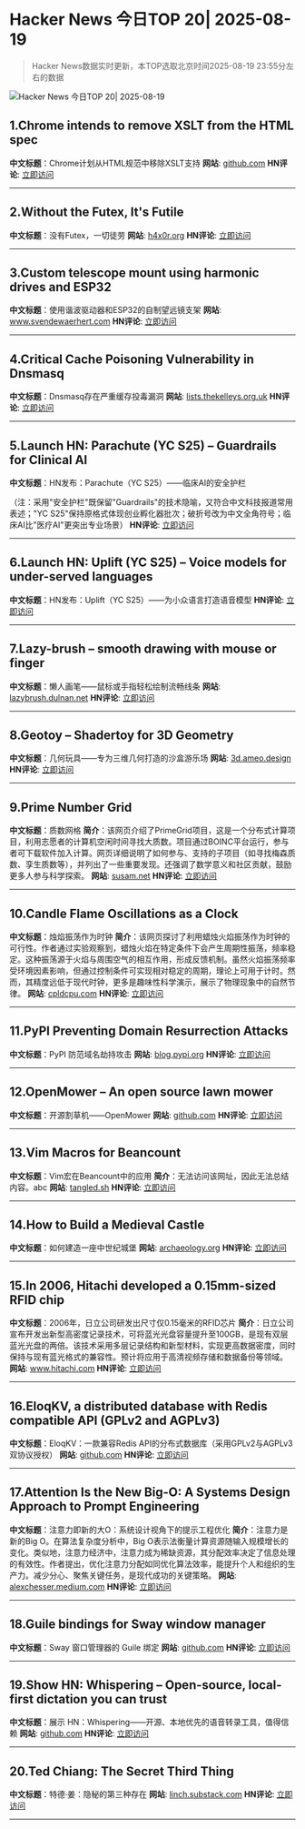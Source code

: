 # Hacker News 今日TOP 20| 2025-08-19

> Hacker News数据实时更新，本TOP选取北京时间2025-08-19 23:55分左右的数据

![Hacker News 今日TOP 20| 2025-08-19](https://img.chuhaix.com/2024/0910_imageFile-1665440404179-628424718_1725901191.png)

## 1.Chrome intends to remove XSLT from the HTML spec
**中文标题**：Chrome计划从HTML规范中移除XSLT支持
**网站**:  <a href='https://github.com/whatwg/html/pull/11563' target='_blank' rel='nofollow'>github.com</a>
**HN评论**:  <a href='https://news.ycombinator.com/item?id=44952185&utm_source=www.chuhaix.com' target='_blank' rel='nofollow'>立即访问</a>

---

## 2.Without the Futex, It's Futile
**中文标题**：没有Futex，一切徒劳
**网站**:  <a href='https://h4x0r.org/futex/' target='_blank' rel='nofollow'>h4x0r.org</a>
**HN评论**:  <a href='https://news.ycombinator.com/item?id=44951563&utm_source=www.chuhaix.com' target='_blank' rel='nofollow'>立即访问</a>

---

## 3.Custom telescope mount using harmonic drives and ESP32
**中文标题**：使用谐波驱动器和ESP32的自制望远镜支架
**网站**:  <a href='https://www.svendewaerhert.com/blog/telescope-mount/' target='_blank' rel='nofollow'>www.svendewaerhert.com</a>
**HN评论**:  <a href='https://news.ycombinator.com/item?id=44949895&utm_source=www.chuhaix.com' target='_blank' rel='nofollow'>立即访问</a>

---

## 4.Critical Cache Poisoning Vulnerability in Dnsmasq
**中文标题**：Dnsmasq存在严重缓存投毒漏洞
**网站**:  <a href='https://lists.thekelleys.org.uk/pipermail/dnsmasq-discuss/2025q3/018288.html' target='_blank' rel='nofollow'>lists.thekelleys.org.uk</a>
**HN评论**:  <a href='https://news.ycombinator.com/item?id=44950981&utm_source=www.chuhaix.com' target='_blank' rel='nofollow'>立即访问</a>

---

## 5.Launch HN: Parachute (YC S25) – Guardrails for Clinical AI
**中文标题**：HN发布：Parachute（YC S25）——临床AI的安全护栏

（注：采用"安全护栏"既保留"Guardrails"的技术隐喻，又符合中文科技报道常用表述；"YC S25"保持原格式体现创业孵化器批次；破折号改为中文全角符号；临床AI比"医疗AI"更突出专业场景）
**HN评论**:  <a href='https://news.ycombinator.com/item?id=44952246&utm_source=www.chuhaix.com' target='_blank' rel='nofollow'>立即访问</a>

---

## 6.Launch HN: Uplift (YC S25) – Voice models for under-served languages
**中文标题**：HN发布：Uplift（YC S25）——为小众语言打造语音模型
**HN评论**:  <a href='https://news.ycombinator.com/item?id=44950661&utm_source=www.chuhaix.com' target='_blank' rel='nofollow'>立即访问</a>

---

## 7.Lazy-brush – smooth drawing with mouse or finger
**中文标题**：懒人画笔——鼠标或手指轻松绘制流畅线条
**网站**:  <a href='https://lazybrush.dulnan.net' target='_blank' rel='nofollow'>lazybrush.dulnan.net</a>
**HN评论**:  <a href='https://news.ycombinator.com/item?id=44915897&utm_source=www.chuhaix.com' target='_blank' rel='nofollow'>立即访问</a>

---

## 8.Geotoy – Shadertoy for 3D Geometry
**中文标题**：几何玩具——专为三维几何打造的沙盒游乐场
**网站**:  <a href='https://3d.ameo.design/geotoy' target='_blank' rel='nofollow'>3d.ameo.design</a>
**HN评论**:  <a href='https://news.ycombinator.com/item?id=44938622&utm_source=www.chuhaix.com' target='_blank' rel='nofollow'>立即访问</a>

---

## 9.Prime Number Grid
**中文标题**：质数网格
**简介**：该网页介绍了PrimeGrid项目，这是一个分布式计算项目，利用志愿者的计算机空闲时间寻找大质数。项目通过BOINC平台运行，参与者可下载软件加入计算。网页详细说明了如何参与、支持的子项目（如寻找梅森质数、孪生质数等），并列出了一些重要发现。还强调了数学意义和社区贡献，鼓励更多人参与科学探索。
**网站**:  <a href='https://susam.net/primegrid.html' target='_blank' rel='nofollow'>susam.net</a>
**HN评论**:  <a href='https://news.ycombinator.com/item?id=44949162&utm_source=www.chuhaix.com' target='_blank' rel='nofollow'>立即访问</a>

---

## 10.Candle Flame Oscillations as a Clock
**中文标题**：烛焰振荡作为时钟
**简介**：该网页探讨了利用蜡烛火焰振荡作为时钟的可行性。作者通过实验观察到，蜡烛火焰在特定条件下会产生周期性振荡，频率稳定。这种振荡源于火焰与周围空气的相互作用，形成反馈机制。虽然火焰振荡频率受环境因素影响，但通过控制条件可实现相对稳定的周期，理论上可用于计时。然而，其精度远低于现代时钟，更多是趣味性科学演示，展示了物理现象中的自然节律。
**网站**:  <a href='https://cpldcpu.com/2025/08/13/candle-flame-oscillations-as-a-clock/' target='_blank' rel='nofollow'>cpldcpu.com</a>
**HN评论**:  <a href='https://news.ycombinator.com/item?id=44921195&utm_source=www.chuhaix.com' target='_blank' rel='nofollow'>立即访问</a>

---

## 11.PyPI Preventing Domain Resurrection Attacks
**中文标题**：PyPI 防范域名劫持攻击
**网站**:  <a href='https://blog.pypi.org/posts/2025-08-18-preventing-domain-resurrections/' target='_blank' rel='nofollow'>blog.pypi.org</a>
**HN评论**:  <a href='https://news.ycombinator.com/item?id=44950091&utm_source=www.chuhaix.com' target='_blank' rel='nofollow'>立即访问</a>

---

## 12.OpenMower – An open source lawn mower
**中文标题**：开源割草机——OpenMower
**网站**:  <a href='https://github.com/ClemensElflein/OpenMower' target='_blank' rel='nofollow'>github.com</a>
**HN评论**:  <a href='https://news.ycombinator.com/item?id=44946996&utm_source=www.chuhaix.com' target='_blank' rel='nofollow'>立即访问</a>

---

## 13.Vim Macros for Beancount
**中文标题**：Vim宏在Beancount中的应用
**简介**：无法访问该网址，因此无法总结内容。abc
**网站**:  <a href='https://tangled.sh/@adam.tngl.sh/vim-beancounting' target='_blank' rel='nofollow'>tangled.sh</a>
**HN评论**:  <a href='https://news.ycombinator.com/item?id=44950952&utm_source=www.chuhaix.com' target='_blank' rel='nofollow'>立即访问</a>

---

## 14.How to Build a Medieval Castle
**中文标题**：如何建造一座中世纪城堡
**网站**:  <a href='https://archaeology.org/issues/september-october-2025/features/how-to-build-a-medieval-castle/' target='_blank' rel='nofollow'>archaeology.org</a>
**HN评论**:  <a href='https://news.ycombinator.com/item?id=44948352&utm_source=www.chuhaix.com' target='_blank' rel='nofollow'>立即访问</a>

---

## 15.In 2006, Hitachi developed a 0.15mm-sized RFID chip
**中文标题**：2006年，日立公司研发出尺寸仅0.15毫米的RFID芯片
**简介**：日立公司宣布开发出新型高密度记录技术，可将蓝光光盘容量提升至100GB，是现有双层蓝光光盘的两倍。该技术采用多层记录结构和新型材料，实现更高数据密度，同时保持与现有蓝光格式的兼容性。预计将应用于高清视频存储和数据备份等领域。
**网站**:  <a href='https://www.hitachi.com/New/cnews/060206.html' target='_blank' rel='nofollow'>www.hitachi.com</a>
**HN评论**:  <a href='https://news.ycombinator.com/item?id=44912881&utm_source=www.chuhaix.com' target='_blank' rel='nofollow'>立即访问</a>

---

## 16.EloqKV, a distributed database with Redis compatible API (GPLv2 and AGPLv3)
**中文标题**：EloqKV：一款兼容Redis API的分布式数据库（采用GPLv2与AGPLv3双协议授权）
**网站**:  <a href='https://github.com/eloqdata/eloqkv' target='_blank' rel='nofollow'>github.com</a>
**HN评论**:  <a href='https://news.ycombinator.com/item?id=44937978&utm_source=www.chuhaix.com' target='_blank' rel='nofollow'>立即访问</a>

---

## 17.Attention Is the New Big-O: A Systems Design Approach to Prompt Engineering
**中文标题**：注意力即新的大O：系统设计视角下的提示工程优化
**简介**：注意力是新的Big O。在算法复杂度分析中，Big O表示法衡量计算资源随输入规模增长的变化。类似地，注意力经济中，注意力成为稀缺资源，其分配效率决定了信息处理的有效性。作者提出，优化注意力分配如同优化算法效率，能提升个人和组织的生产力。减少分心、聚焦关键任务，是现代成功的关键策略。
**网站**:  <a href='https://alexchesser.medium.com/attention-is-the-new-big-o-9c68e1ae9b27' target='_blank' rel='nofollow'>alexchesser.medium.com</a>
**HN评论**:  <a href='https://news.ycombinator.com/item?id=44951287&utm_source=www.chuhaix.com' target='_blank' rel='nofollow'>立即访问</a>

---

## 18.Guile bindings for Sway window manager
**中文标题**：Sway 窗口管理器的 Guile 绑定
**网站**:  <a href='https://github.com/ebeem/guile-swayer' target='_blank' rel='nofollow'>github.com</a>
**HN评论**:  <a href='https://news.ycombinator.com/item?id=44921467&utm_source=www.chuhaix.com' target='_blank' rel='nofollow'>立即访问</a>

---

## 19.Show HN: Whispering – Open-source, local-first dictation you can trust
**中文标题**：展示 HN：Whispering——开源、本地优先的语音转录工具，值得信赖
**网站**:  <a href='https://github.com/epicenter-so/epicenter/tree/main/apps/whispering' target='_blank' rel='nofollow'>github.com</a>
**HN评论**:  <a href='https://news.ycombinator.com/item?id=44942731&utm_source=www.chuhaix.com' target='_blank' rel='nofollow'>立即访问</a>

---

## 20.Ted Chiang: The Secret Third Thing
**中文标题**：特德·姜：隐秘的第三种存在
**网站**:  <a href='https://linch.substack.com/p/ted-chiang-review' target='_blank' rel='nofollow'>linch.substack.com</a>
**HN评论**:  <a href='https://news.ycombinator.com/item?id=44946774&utm_source=www.chuhaix.com' target='_blank' rel='nofollow'>立即访问</a>

---


